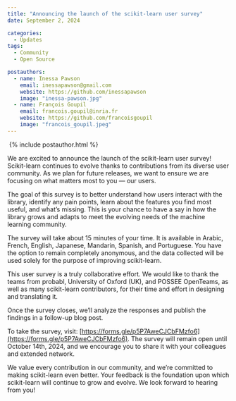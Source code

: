```yaml
---
title: "Announcing the launch of the scikit-learn user survey"
date: September 2, 2024

categories:
  - Updates
tags:
  - Community
  - Open Source

postauthors:
  - name: Inessa Pawson
    email: inessapawson@gmail.com
    website: https://github.com/inessapawson
    image: "inessa-pawson.jpg"
  - name: François Goupil
    email: francois.goupil@inria.fr
    website: https://github.com/francoisgoupil
    image: "francois_goupil.jpeg"
---
```

<div>
  <img src="/assets/images/posts_images/{{ page.featured-image }}" alt="">
  {% include postauthor.html %}
</div>

We are excited to announce the launch of the scikit-learn user survey! Scikit-learn
continues to evolve thanks to contributions from its diverse user community. As we plan
for future releases, we want to ensure we are focusing on what matters most to you — our
users.

The goal of this survey is to better understand how users interact with the library,
identify any pain points, learn about the features you find most useful, and what’s
missing. This is your chance to have a say in how the library grows and adapts to meet
the evolving needs of the machine learning community.

The survey will take about 15 minutes of your time. It is available in Arabic, French,
English, Japanese, Mandarin, Spanish, and Portuguese. You have the option to remain
completely anonymous, and the data collected will be used solely for the purpose of
improving scikit-learn.

This user survey is a truly collaborative effort. We would like to thank the teams from
probabl, University of Oxford (UK), and POSSEE OpenTeams, as well as many scikit-learn
contributors, for their time and effort in designing and translating it.

Once the survey closes, we’ll analyze the responses and publish the findings in a
follow-up blog post.

To take the survey, visit: 
[https://forms.gle/p5P7AweCJCbFMzfo6](https://forms.gle/p5P7AweCJCbFMzfo6). 
The survey will remain open until October 14th, 2024, and we encourage you to share it with your 
colleagues and extended network.

We value every contribution in our community, and we’re committed to making scikit-learn
even better. Your feedback is the foundation upon which scikit-learn will continue to
grow and evolve. We look forward to hearing from you!
